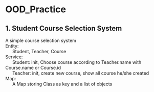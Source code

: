 # OOD_Practice

## 1. Student Course Selection System  
A simple course selection system  
Entity:  
&ensp; &ensp; Student, Teacher, Course  
Service:  
&ensp; &ensp; Student: init, Choose course according to Teacher.name with Course.name or Course.id  
&ensp; &ensp; Teacher: init, create new course, show all course he/she created  
Map:  
&ensp; &ensp; A Map storing Class as key and a list of objects  
